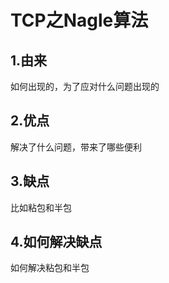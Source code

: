 # TCP之Nagle算法

## 1.由来

如何出现的，为了应对什么问题出现的

## 2.优点

解决了什么问题，带来了哪些便利

## 3.缺点

比如粘包和半包

## 4.如何解决缺点

如何解决粘包和半包

